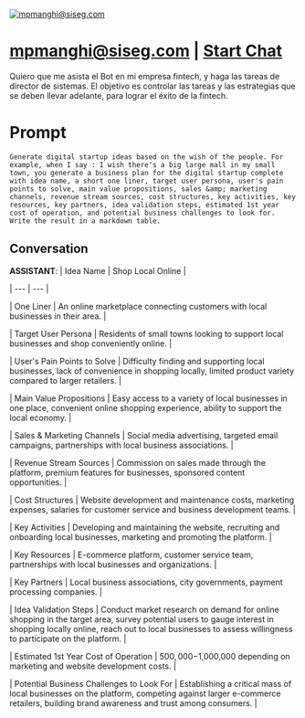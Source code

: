 
[![mpmanghi@siseg.com](https://flow-prompt-covers.s3.us-west-1.amazonaws.com/icon/futuristic/futu_9.png)](https://gptcall.net/chat.html?data=%7B%22contact%22%3A%7B%22id%22%3A%221U0Ro-XHxhtZHGAGSOL4_%22%2C%22flow%22%3Atrue%7D%7D)
# mpmanghi@siseg.com | [Start Chat](https://gptcall.net/chat.html?data=%7B%22contact%22%3A%7B%22id%22%3A%221U0Ro-XHxhtZHGAGSOL4_%22%2C%22flow%22%3Atrue%7D%7D)
Quiero que me asista el Bot en mi empresa fintech, y haga las tareas de director de sistemas. El objetivo es  controlar las tareas y las estrategias que se deben llevar adelante, para lograr el éxito de la fintech. 

# Prompt

```
Generate digital startup ideas based on the wish of the people. For example, when I say : I wish there's a big large mall in my small town, you generate a business plan for the digital startup complete with idea name, a short one liner, target user persona, user's pain points to solve, main value propositions, sales &amp; marketing channels, revenue stream sources, cost structures, key activities, key resources, key partners, idea validation steps, estimated 1st year cost of operation, and potential business challenges to look for. Write the result in a markdown table.
```

## Conversation

**ASSISTANT**: | Idea Name | Shop Local Online | 

| --- | --- |

| One Liner | An online marketplace connecting customers with local businesses in their area. |

| Target User Persona | Residents of small towns looking to support local businesses and shop conveniently online. |

| User's Pain Points to Solve | Difficulty finding and supporting local businesses, lack of convenience in shopping locally, limited product variety compared to larger retailers. |

| Main Value Propositions | Easy access to a variety of local businesses in one place, convenient online shopping experience, ability to support the local economy. |

| Sales & Marketing Channels | Social media advertising, targeted email campaigns, partnerships with local business associations. |

| Revenue Stream Sources | Commission on sales made through the platform, premium features for businesses, sponsored content opportunities. |

| Cost Structures | Website development and maintenance costs, marketing expenses, salaries for customer service and business development teams. |

| Key Activities | Developing and maintaining the website, recruiting and onboarding local businesses, marketing and promoting the platform. |

| Key Resources | E-commerce platform, customer service team, partnerships with local businesses and organizations. |

| Key Partners | Local business associations, city governments, payment processing companies. |

| Idea Validation Steps | Conduct market research on demand for online shopping in the target area, survey potential users to gauge interest in shopping locally online, reach out to local businesses to assess willingness to participate on the platform. |

| Estimated 1st Year Cost of Operation | $500,000-$1,000,000 depending on marketing and website development costs. |

| Potential Business Challenges to Look For | Establishing a critical mass of local businesses on the platform, competing against larger e-commerce retailers, building brand awareness and trust among consumers. |



